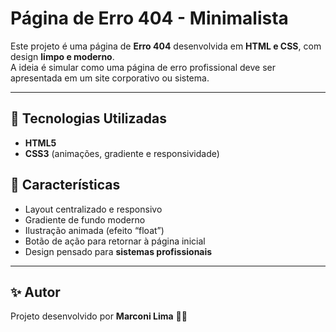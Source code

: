 # Página de Erro 404 - Minimalista

Este projeto é uma página de **Erro 404** desenvolvida em **HTML e CSS**, com design **limpo e moderno**.  
A ideia é simular como uma página de erro profissional deve ser apresentada em um site corporativo ou sistema.

---

## 🚀 Tecnologias Utilizadas
- **HTML5**
- **CSS3** (animações, gradiente e responsividade)

## 🎨 Características
- Layout centralizado e responsivo  
- Gradiente de fundo moderno  
- Ilustração animada (efeito “float”)  
- Botão de ação para retornar à página inicial  
- Design pensado para **sistemas profissionais**  

---

## ✨ Autor
Projeto desenvolvido por **Marconi Lima** 👨‍💻  
